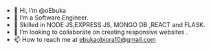 - 👋 Hi, I’m @oEbuka
- 👀 I’m a Software Engineer.
- 🌱 Skilled in NODE JS,EXPRESS JS, MONGO DB ,REACT and FLASK.
- 💞️ I’m looking to collaborate on creating responsive websites .
- 📫 How to reach me at ebukaobiora10@gmail.com

<!---
oEbuka/oEbuka is a ✨ special ✨ repository because its `README.md` (this file) appears on your GitHub profile.
You can click the Preview link to take a look at your changes.
--->
